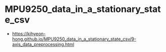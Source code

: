 # MPU9250_data_in_a_stationary_state_csv

- https://kihyeon-hong.github.io/MPU9250_data_in_a_stationary_state_csv/9-axis_data_preprocessing.html
